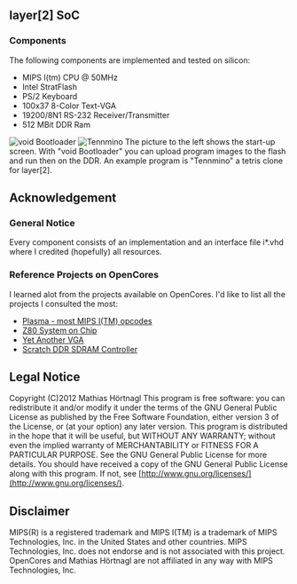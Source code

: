 ## layer\[2\] SoC

### Components

The following components are implemented and tested on silicon:

- MIPS I(tm) CPU @ 50MHz
- Intel StratFlash
- PS/2 Keyboard
- 100x37 8-Color Text-VGA
- 19200/8N1 RS-232 Receiver/Transmitter
- 512 MBit DDR Ram

![void Bootloader](/img/1342461930) ![Tennmino](/img/1342461944)
The picture to the left shows the start-up screen. With "void Bootloader" you can upload program images to the flash and run then on the DDR.
An example program is "Tennmino" a tetris clone for layer\[2\].

## Acknowledgement

### General Notice

Every component consists of an implementation and an interface file i\*.vhd where I credited (hopefully) all resources.

### Reference Projects on OpenCores

I learned alot from the projects available on OpenCores. I'd like to list all the projects I consulted the most:

- [Plasma - most MIPS I(TM) opcodes](http://opencores.org/project,plasma)
- [Z80 System on Chip](http://opencores.org/project,z80soc)
- [Yet Another VGA](http://opencores.org/project,yavga)
- [Scratch DDR SDRAM Controller](http://opencores.org/project,sdram_controller)

## Legal Notice

Copyright (C)2012 Mathias Hörtnagl
This program is free software: you can redistribute it and/or modify it under the terms of the GNU General Public License as published by the Free Software Foundation, either version 3 of the License, or (at your option) any later version.
This program is distributed in the hope that it will be useful, but WITHOUT ANY WARRANTY; without even the implied warranty of MERCHANTABILITY or FITNESS FOR A PARTICULAR PURPOSE. See the GNU General Public License for more details.
You should have received a copy of the GNU General Public License along with this program. If not, see [http://www.gnu.org/licenses/](http://www.gnu.org/licenses/).

## Disclaimer

MIPS(R) is a registered trademark and MIPS I(TM) is a trademark of MIPS Technologies, Inc. in the United States and other countries. MIPS Technologies, Inc. does not endorse and is not associated with this project. OpenCores and Mathias Hörtnagl are not affiliated in any way with MIPS Technologies, Inc.
